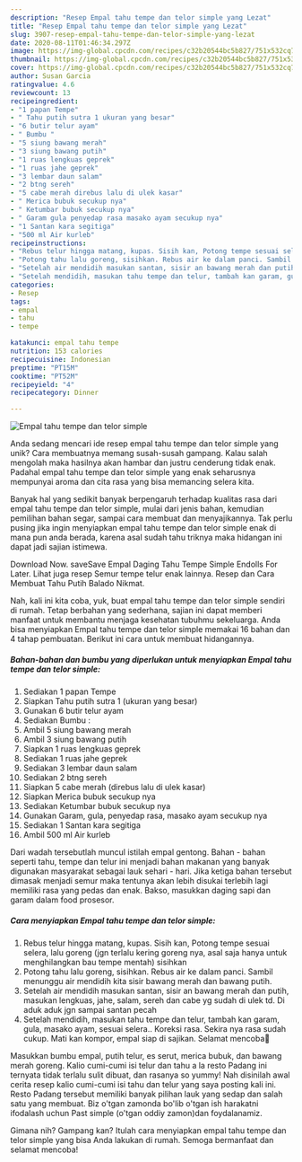 ```yaml
---
description: "Resep Empal tahu tempe dan telor simple yang Lezat"
title: "Resep Empal tahu tempe dan telor simple yang Lezat"
slug: 3907-resep-empal-tahu-tempe-dan-telor-simple-yang-lezat
date: 2020-08-11T01:46:34.297Z
image: https://img-global.cpcdn.com/recipes/c32b20544bc5b827/751x532cq70/empal-tahu-tempe-dan-telor-simple-foto-resep-utama.jpg
thumbnail: https://img-global.cpcdn.com/recipes/c32b20544bc5b827/751x532cq70/empal-tahu-tempe-dan-telor-simple-foto-resep-utama.jpg
cover: https://img-global.cpcdn.com/recipes/c32b20544bc5b827/751x532cq70/empal-tahu-tempe-dan-telor-simple-foto-resep-utama.jpg
author: Susan Garcia
ratingvalue: 4.6
reviewcount: 13
recipeingredient:
- "1 papan Tempe"
- " Tahu putih sutra 1 ukuran yang besar"
- "6 butir telur ayam"
- " Bumbu "
- "5 siung bawang merah"
- "3 siung bawang putih"
- "1 ruas lengkuas geprek"
- "1 ruas jahe geprek"
- "3 lembar daun salam"
- "2 btng sereh"
- "5 cabe merah direbus lalu di ulek kasar"
- " Merica bubuk secukup nya"
- " Ketumbar bubuk secukup nya"
- " Garam gula penyedap rasa masako ayam secukup nya"
- "1 Santan kara segitiga"
- "500 ml Air kurleb"
recipeinstructions:
- "Rebus telur hingga matang, kupas. Sisih kan, Potong tempe sesuai selera, lalu goreng (jgn terlalu kering goreng nya, asal saja hanya untuk menghilangkan bau tempe mentah) sisihkan"
- "Potong tahu lalu goreng, sisihkan. Rebus air ke dalam panci. Sambil menunggu air mendidih kita sisir bawang merah dan bawang putih."
- "Setelah air mendidih masukan santan, sisir an bawang merah dan putih, masukan lengkuas, jahe, salam, sereh dan cabe yg sudah di ulek td. Di aduk aduk jgn sampai santan pecah"
- "Setelah mendidih, masukan tahu tempe dan telur, tambah kan garam, gula, masako ayam, sesuai selera.. Koreksi rasa. Sekira nya rasa sudah cukup. Mati kan kompor, empal siap di sajikan. Selamat mencoba🤗"
categories:
- Resep
tags:
- empal
- tahu
- tempe

katakunci: empal tahu tempe 
nutrition: 153 calories
recipecuisine: Indonesian
preptime: "PT15M"
cooktime: "PT52M"
recipeyield: "4"
recipecategory: Dinner

---
```



![Empal tahu tempe dan telor simple](https://img-global.cpcdn.com/recipes/c32b20544bc5b827/751x532cq70/empal-tahu-tempe-dan-telor-simple-foto-resep-utama.jpg)

Anda sedang mencari ide resep empal tahu tempe dan telor simple yang unik? Cara membuatnya memang susah-susah gampang. Kalau salah mengolah maka hasilnya akan hambar dan justru cenderung tidak enak. Padahal empal tahu tempe dan telor simple yang enak seharusnya mempunyai aroma dan cita rasa yang bisa memancing selera kita.

Banyak hal yang sedikit banyak berpengaruh terhadap kualitas rasa dari empal tahu tempe dan telor simple, mulai dari jenis bahan, kemudian pemilihan bahan segar, sampai cara membuat dan menyajikannya. Tak perlu pusing jika ingin menyiapkan empal tahu tempe dan telor simple enak di mana pun anda berada, karena asal sudah tahu triknya maka hidangan ini dapat jadi sajian istimewa.

Download Now. saveSave Empal Daging Tahu Tempe Simple Endolls For Later. Lihat juga resep Semur tempe telur enak lainnya. Resep dan Cara Membuat Tahu Putih Balado Nikmat.


Nah, kali ini kita coba, yuk, buat empal tahu tempe dan telor simple sendiri di rumah. Tetap berbahan yang sederhana, sajian ini dapat memberi manfaat untuk membantu menjaga kesehatan tubuhmu sekeluarga. Anda bisa menyiapkan Empal tahu tempe dan telor simple memakai 16 bahan dan 4 tahap pembuatan. Berikut ini cara untuk membuat hidangannya.

<!--inarticleads1-->

##### Bahan-bahan dan bumbu yang diperlukan untuk menyiapkan Empal tahu tempe dan telor simple:

1. Sediakan 1 papan Tempe
1. Siapkan  Tahu putih sutra 1 (ukuran yang besar)
1. Gunakan 6 butir telur ayam
1. Sediakan  Bumbu :
1. Ambil 5 siung bawang merah
1. Ambil 3 siung bawang putih
1. Siapkan 1 ruas lengkuas geprek
1. Sediakan 1 ruas jahe geprek
1. Sediakan 3 lembar daun salam
1. Sediakan 2 btng sereh
1. Siapkan 5 cabe merah (direbus lalu di ulek kasar)
1. Siapkan  Merica bubuk secukup nya
1. Sediakan  Ketumbar bubuk secukup nya
1. Gunakan  Garam, gula, penyedap rasa, masako ayam secukup nya
1. Sediakan 1 Santan kara segitiga
1. Ambil 500 ml Air kurleb


Dari wadah tersebutlah muncul istilah empal gentong. Bahan - bahan seperti tahu, tempe dan telur ini menjadi bahan makanan yang banyak digunakan masyarakat sebagai lauk sehari - hari. Jika ketiga bahan tersebut dimasak menjadi semur maka tentunya akan lebih disukai terlebih lagi memiliki rasa yang pedas dan enak. Bakso, masukkan daging sapi dan garam dalam food prosesor. 

<!--inarticleads2-->

##### Cara menyiapkan Empal tahu tempe dan telor simple:

1. Rebus telur hingga matang, kupas. Sisih kan, Potong tempe sesuai selera, lalu goreng (jgn terlalu kering goreng nya, asal saja hanya untuk menghilangkan bau tempe mentah) sisihkan
1. Potong tahu lalu goreng, sisihkan. Rebus air ke dalam panci. Sambil menunggu air mendidih kita sisir bawang merah dan bawang putih.
1. Setelah air mendidih masukan santan, sisir an bawang merah dan putih, masukan lengkuas, jahe, salam, sereh dan cabe yg sudah di ulek td. Di aduk aduk jgn sampai santan pecah
1. Setelah mendidih, masukan tahu tempe dan telur, tambah kan garam, gula, masako ayam, sesuai selera.. Koreksi rasa. Sekira nya rasa sudah cukup. Mati kan kompor, empal siap di sajikan. Selamat mencoba🤗


Masukkan bumbu empal, putih telur, es serut, merica bubuk, dan bawang merah goreng. Kalio cumi-cumi isi telur dan tahu a la resto Padang ini ternyata tidak terlalu sulit dibuat, dan rasanya so yummy! Nah disinilah awal cerita resep kalio cumi-cumi isi tahu dan telur yang saya posting kali ini. Resto Padang tersebut memiliki banyak pilihan lauk yang sedap dan salah satu yang membuat. Biz o&#39;tgan zamonda bo&#39;lib o&#39;tgan ish harakatni ifodalash uchun Past simple (o&#39;tgan oddiy zamon)dan foydalanamiz. 

Gimana nih? Gampang kan? Itulah cara menyiapkan empal tahu tempe dan telor simple yang bisa Anda lakukan di rumah. Semoga bermanfaat dan selamat mencoba!
